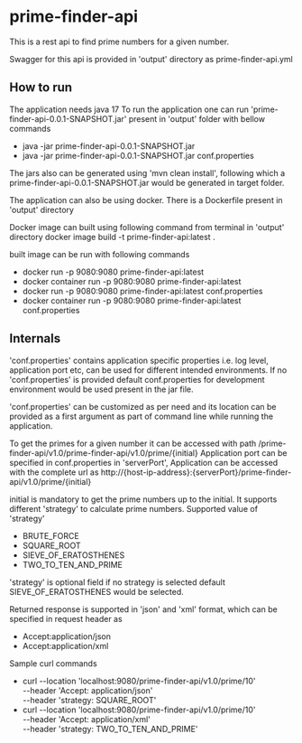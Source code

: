 # prime-finder-api


This is a rest api to find prime numbers for a given number.

Swagger for this api is provided in 'output' directory as prime-finder-api.yml

## How to run
The application needs java 17
To run the application one can run 'prime-finder-api-0.0.1-SNAPSHOT.jar' present in 'output' folder with bellow commands
- java -jar prime-finder-api-0.0.1-SNAPSHOT.jar
- java -jar prime-finder-api-0.0.1-SNAPSHOT.jar conf.properties

The jars also can be generated using 'mvn clean install', following which a prime-finder-api-0.0.1-SNAPSHOT.jar would be generated in target folder.

The application can also be using docker.
There is a Dockerfile present in 'output' directory

Docker image can built using following command from terminal in 'output' directory
docker image build -t  prime-finder-api:latest .

built image can be run with following commands
- docker run -p 9080:9080 prime-finder-api:latest
- docker container run -p 9080:9080 prime-finder-api:latest
- docker run -p 9080:9080 prime-finder-api:latest conf.properties
- docker container run -p 9080:9080 prime-finder-api:latest conf.properties



## Internals

'conf.properties' contains application specific properties
i.e. log level, application port etc, can be used for different intended environments. If no 'conf.properties' is provided default conf.properties for development environment would be used
present in the jar file.

'conf.properties' can be customized as per need and its location can be provided as a first argument as part of command line while running the application. 


To get the primes for a given number it can be accessed with path /prime-finder-api/v1.0/prime-finder-api/v1.0/prime/{initial}
Application port can be specified in conf.properties in 'serverPort', 
Application can be accessed with the complete url as 
http://{host-ip-address}:{serverPort}/prime-finder-api/v1.0/prime/{initial}

initial is mandatory to get the prime numbers up to the initial.
It supports different 'strategy' to calculate prime numbers.
Supported value of 'strategy'
- BRUTE_FORCE
- SQUARE_ROOT
- SIEVE_OF_ERATOSTHENES
- TWO_TO_TEN_AND_PRIME

'strategy' is optional field if no strategy is selected default SIEVE_OF_ERATOSTHENES would be selected.

Returned response is supported in 'json' and 'xml' format, which can be specified in request header as 
- Accept:application/json
- Accept:application/xml


Sample curl commands
- curl --location 'localhost:9080/prime-finder-api/v1.0/prime/10' \
  --header 'Accept: application/json' \
  --header 'strategy: SQUARE_ROOT'
- curl --location 'localhost:9080/prime-finder-api/v1.0/prime/10' \
  --header 'Accept: application/xml' \
  --header 'strategy: TWO_TO_TEN_AND_PRIME'
